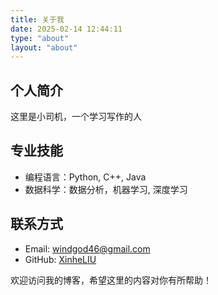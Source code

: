 ```yaml
---
title: 关于我
date: 2025-02-14 12:44:11
type: "about"
layout: "about"
---
```


## 个人简介

这里是小司机，一个学习写作的人

## 专业技能

- 编程语言：Python, C++, Java
- 数据科学：数据分析，机器学习, 深度学习

## 联系方式

- Email: windgod46@gmail.com
- GitHub: [XinheLIU](https://github.com/XinheLIU)

欢迎访问我的博客，希望这里的内容对你有所帮助！
